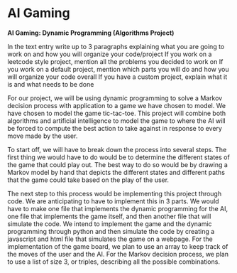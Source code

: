 # AI Gaming
**AI Gaming: Dynamic Programming (Algorithms Project)**

In the text entry write up to 3 paragraphs explaining what you are going to work on and how you will organize your code/project
If you work on a leetcode style project, mention all the problems you decided to work on
If you work on a default project, mention which parts you will do and how you will organize your code overall
If you have a custom project, explain what it is and what needs to be done



For our project, we will be using dynamic programming to solve a Markov decision process with application to a game we have chosen to model. We have chosen to model the game tic-tac-toe. This project will combine both algorithms and artificial intelligence to model the game to where the AI will be forced to compute the best action to take against in response to every move made by the user. 

To start off, we will have to break down the process into several steps. The first thing we would have to do would be to determine the different states of the game that could play out. The best way to do so would be by drawing a Markov model by hand that depicts the different states and different paths that the game could take based on the play of the user.

The next step to this process would be implementing this project through code. We are anticipating to have to implement this in 3 parts. We would have to make one file that implements the dynamic programming for the AI, one file that implements the game itself, and then another file that will simulate the code. We intend to implement the game and the dynamic programming through python and then simulate the code by creating a javascript and html file that simulates the game on a webpage. For the implementation of the game board, we plan to use an array to keep track of the moves of the user and the AI. For the Markov decision process, we plan to use a list of size 3, or triples, describing all the possible combinations. 
